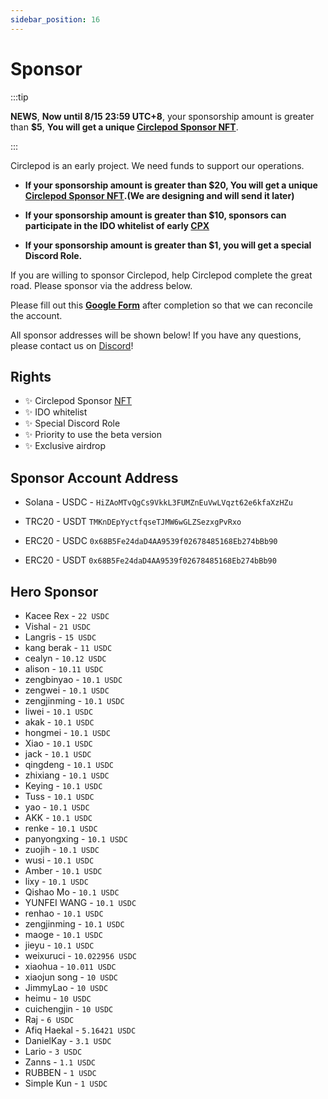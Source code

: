 ```yaml
---
sidebar_position: 16
---
```


# Sponsor

:::tip

**NEWS**, **Now until 8/15 23:59 UTC+8**, your sponsorship amount is greater than **\$5**, **You will get a unique [Circlepod Sponsor NFT](/docs/nfts/#circlepod-Sponser-nft)**.

:::

Circlepod is an early project. We need funds to support our operations.

- **If your sponsorship amount is greater than \$20, You will get a unique [Circlepod Sponsor NFT](/docs/nfts/#circlepod-Sponser-nft).(We are designing and will send it later)**

- **If your sponsorship amount is greater than \$10, sponsors can participate in the IDO whitelist of early [CPX](/docs/tokenomics/intro)**

- **If your sponsorship amount is greater than \$1, you will get a special Discord Role.**

If you are willing to sponsor Circlepod, help Circlepod complete the great road. Please sponsor via the address below.

Please fill out this **[Google Form](https://forms.gle/pxX7RZppnipRCBEV7)** after completion so that we can reconcile the account.

All sponsor addresses will be shown below!
If you have any questions, please contact us on [Discord](https://discord.gg/WRbxfTKpJq)!

## Rights

- ✨ Circlepod Sponsor [NFT](/docs/nfts)
- ✨ IDO whitelist
- ✨ Special Discord Role
- ✨ Priority to use the beta version
- ✨ Exclusive airdrop

## Sponsor Account Address

- Solana - USDC - `HiZAoMTvQgCs9VkkL3FUMZnEuVwLVqzt62e6kfaXzHZu`

- TRC20 - USDT `TMKnDEpYyctfqseTJMW6wGLZSezxgPvRxo`

- ERC20 - USDC `0x68B5Fe24daD4AA9539f02678485168Eb274bBb90`

- ERC20 - USDT `0x68B5Fe24daD4AA9539f02678485168Eb274bBb90`

## Hero Sponsor

- Kacee Rex - `22 USDC`
- Vishal - `21 USDC`
- Langris - `15 USDC`
- kang berak - `11 USDC`
- cealyn - `10.12 USDC`
- alison - `10.11 USDC`
- zengbinyao - `10.1 USDC`
- zengwei - `10.1 USDC`
- zengjinming - `10.1 USDC`
- liwei - `10.1 USDC`
- akak - `10.1 USDC`
- hongmei - `10.1 USDC`
- Xiao - `10.1 USDC`
- jack - `10.1 USDC`
- qingdeng - `10.1 USDC`
- zhixiang - `10.1 USDC`
- Keying - `10.1 USDC`
- Tuss - `10.1 USDC`
- yao - `10.1 USDC`
- AKK - `10.1 USDC`
- renke - `10.1 USDC`
- panyongxing - `10.1 USDC`
- zuojih - `10.1 USDC`
- wusi - `10.1 USDC`
- Amber - `10.1 USDC`
- lixy - `10.1 USDC`
- Qishao Mo - `10.1 USDC`
- YUNFEI WANG - `10.1 USDC`
- renhao - `10.1 USDC`
- zengjinming - `10.1 USDC`
- maoge - `10.1 USDC`
- jieyu - `10.1 USDC`
- weixuruci - `10.022956 USDC`
- xiaohua - `10.011 USDC`
- xiaojun song - `10 USDC`
- JimmyLao - `10 USDC`
- heimu - `10 USDC`
- cuichengjin - `10 USDC`
- Raj - `6 USDC`
- Afiq Haekal - `5.16421 USDC`
- DanielKay - `3.1 USDC`
- Lario - `3 USDC`
- Zanns - `1.1 USDC`
- RUBBEN - `1 USDC`
- Simple Kun - `1 USDC`
